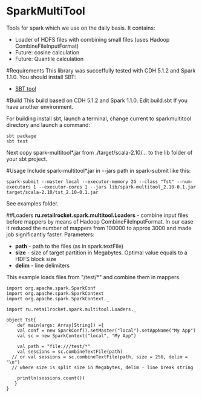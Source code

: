 SparkMultiTool
==============

Tools for spark which we use on the daily basis.
It contains:
* Loader of HDFS files with combining small files (uses Hadoop CombineFileInputFormat)
* Future: cosine calculation
* Future: Quantile calculation

#Requirements
This library was succeffully tested with CDH 5.1.2 and Spark 1.1.0.
You should install SBT:
* [SBT tool](www.scala-sbt.org/download.html)


#Build
This build based on CDH 5.1.2 and Spark 1.1.0. Edit build.sbt If you have another environment.

For building install sbt, launch a terminal, change current to sparkmultitool directory  and launch a command:

```
sbt package
sbt test
```
Next copy spark-multitool*.jar from ./target/scala-2.10/...  to the lib folder of your sbt project.

#Usage
Include spark-multitool*.jar in --jars path in spark-submit like this:
```
spark-submit --master local --executor-memory 2G --class "Tst" --num-executors 1 --executor-cores 1 --jars lib/spark-multitool_2.10-0.1.jar target/scala-2.10/tst_2.10-0.1.jar

```
See examples folder.

##Loaders
**ru.retailrocket.spark.multitool.Loaders** - combine input files before mappers by means of Hadoop CombineFileInputFormat. In our case it reduced the number of mappers from 100000 to approx 3000 and made job significantly faster.
Parameters:
* **path** - path to the files (as in spark.textFile)
* **size** - size of target partition in Megabytes. Optimal value equals to a HDFS block size
* **delim** - line delimiters

This example loads files from "/test/*" and combine them in mappers.
```
import org.apache.spark.SparkConf
import org.apache.spark.SparkContext
import org.apache.spark.SparkContext._

import ru.retailrocket.spark.multitool.Loaders._

object Tst{
	def main(args: Array[String]) ={
	val conf = new SparkConf().setMaster("local").setAppName("My App")
	val sc = new SparkContext("local", "My App")

	val path = "file:///test/*"
	val sessions = sc.combineTextFile(path)
  // or val sessions = sc.combineTextFile(path, size = 256, delim = "\n")
  // where size is split size in Megabytes, delim - line break string

	println(sessions.count())
   }
}

```
